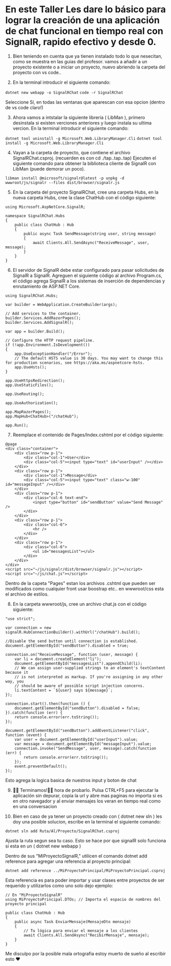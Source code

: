 # En este Taller Les dare lo básico para lograr la creación de una aplicación de chat funcional en tiempo real con SignalR, rapido efectivo y desde 0.

1. Bien teniendo en cuenta que ya tienen instalado todo lo que nesecitan, como se muestra en las guias del profesor.
vamos a añadir a un proyecto existente o a iniciar un proyecto, nuevo abriendo la carpeta del proyecto con vs code..

2. En la terminal introducir el siguiente comando:

`dotnet new webapp -o SignalRChat`
`code -r SignalRChat`

Seleccione Sí, en todas las ventanas que aparescan con esa opcion (dentro de vs code claro!)


3. Ahora vamos a intstalar la siguiente libreria ( LibMan ), primero desinstala si existen verciones anteriores y luego instala su ultima vercion. En la terminal introducir el siguiente comando:

`dotnet tool uninstall -g Microsoft.Web.LibraryManager.Cli`
`dotnet tool install -g Microsoft.Web.LibraryManager.Cli`


4. Vayan a la carpeta de proyecto, que contiene el archivo SignalRChat.csproj. (recuerden es con cd ./tap..tap..tap)
Ejecuten el siguiente comando para obtener la biblioteca cliente de SignalR con LibMan (puede demorar un poco).

`libman install @microsoft/signalr@latest -p unpkg -d wwwroot/js/signalr --files dist/browser/signalr.js`


5. En la carpeta del proyecto SignalRChat, cree una carpeta Hubs, en la nueva carpeta Hubs, cree la clase ChatHub con el código siguiente:

```dotnet
using Microsoft.AspNetCore.SignalR;

namespace SignalRChat.Hubs
{
    public class ChatHub : Hub
    {
        public async Task SendMessage(string user, string message)
        {
            await Clients.All.SendAsync("ReceiveMessage", user, message);
        }
    }
}
```

6. El servidor de SignalR debe estar configurado para pasar solicitudes de SignalR a SignalR. Agreguen el siguiente código al archivo Program.cs, el código agrega SignalR a los sistemas de inserción de dependencias y enrutamiento de ASP.NET Core.

```dotnet
using SignalRChat.Hubs;

var builder = WebApplication.CreateBuilder(args);

// Add services to the container.
builder.Services.AddRazorPages();
builder.Services.AddSignalR();

var app = builder.Build();

// Configure the HTTP request pipeline.
if (!app.Environment.IsDevelopment())
{
    app.UseExceptionHandler("/Error");
    // The default HSTS value is 30 days. You may want to change this for production scenarios, see https://aka.ms/aspnetcore-hsts.
    app.UseHsts();
}

app.UseHttpsRedirection();
app.UseStaticFiles();

app.UseRouting();

app.UseAuthorization();

app.MapRazorPages();
app.MapHub<ChatHub>("/chatHub");

app.Run();
```

7. Reemplace el contenido de Pages/Index.cshtml por el código siguiente:

```dotnet
@page
<div class="container">
    <div class="row p-1">
        <div class="col-1">User</div>
        <div class="col-5"><input type="text" id="userInput" /></div>
    </div>
    <div class="row p-1">
        <div class="col-1">Message</div>
        <div class="col-5"><input type="text" class="w-100" id="messageInput" /></div>
    </div>
    <div class="row p-1">
        <div class="col-6 text-end">
            <input type="button" id="sendButton" value="Send Message" />
        </div>
    </div>
    <div class="row p-1">
        <div class="col-6">
            <hr />
        </div>
    </div>
    <div class="row p-1">
        <div class="col-6">
            <ul id="messagesList"></ul>
        </div>
    </div>
</div>
<script src="~/js/signalr/dist/browser/signalr.js"></script>
<script src="~/js/chat.js"></script>
```

Dentro de la capeta "Pages" estan los archivos .cshtml que pueden ser modificados como cualquier front usar boostrap etc.. en wwwroot/css esta el archivo de estilos.


8. En la carpeta wwwroot/js, cree un archivo chat.js con el código siguiente:

```dotnet
"use strict";

var connection = new signalR.HubConnectionBuilder().withUrl("/chatHub").build();

//Disable the send button until connection is established.
document.getElementById("sendButton").disabled = true;

connection.on("ReceiveMessage", function (user, message) {
    var li = document.createElement("li");
    document.getElementById("messagesList").appendChild(li);
    // We can assign user-supplied strings to an element's textContent because it
    // is not interpreted as markup. If you're assigning in any other way, you 
    // should be aware of possible script injection concerns.
    li.textContent = `${user} says ${message}`;
});

connection.start().then(function () {
    document.getElementById("sendButton").disabled = false;
}).catch(function (err) {
    return console.error(err.toString());
});

document.getElementById("sendButton").addEventListener("click", function (event) {
    var user = document.getElementById("userInput").value;
    var message = document.getElementById("messageInput").value;
    connection.invoke("SendMessage", user, message).catch(function (err) {
        return console.error(err.toString());
    });
    event.preventDefault();
});
```

Esto agrega la logica basica de nuestros input y boton de chat


9. 🎈🎉 Terminamos!🎉🎈 hora de probarlo. Pulsa CTRL+F5 para ejecutar la aplicación sin depurar, copia la url y abre mas paginas no importa si es en otro navegador y al enviar mensajes los veran en tiempo real como en una conversacion


10. Bien en caso de ya tener un proyecto creado con ( dotnet new sln ) les doy una posible solucion, escribe en la terminal el siguiente comando:

`dotnet sln add Ruta/Al/Proyecto/SignalRChat.csproj`

Ajusta la ruta segun sea tu caso. Esto se hace por que signalR solo funciona si esta en un ( dotnet new webapp )

Dentro de sus "MiProyectoSignalR," utilicen el comando dotnet add reference para agregar una referencia al proyecto principal:

`dotnet add reference ../MiProyectoPrincipal/MiProyectoPrincipal.csproj`

Esta referencia es para poder importar y usar clases entre proyectos de ser requerido y utilizarlos como uno solo dejo ejemplo:

```dotnet
// En "MiProyectoSignalR"
using MiProyectoPrincipal.DTOs; // Importa el espacio de nombres del proyecto principal

public class ChatHub : Hub
{
    public async Task EnviarMensaje(MensajeDto mensaje)
    {
        // Tu lógica para enviar el mensaje a los clientes
        await Clients.All.SendAsync("RecibirMensaje", mensaje);
    }
}
```

Me disculpo por la posible mala ortografia estoy muerto de sueño al escribir esto ❤
